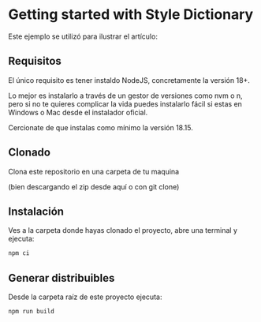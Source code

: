 # Getting started with Style Dictionary

Este ejemplo se utilizó para ilustrar el artículo:

## Requisitos
El único requisito es tener instaldo NodeJS, concretamente la versión 18+.

Lo mejor es instalarlo a través de un gestor de versiones como nvm o n, pero si no te quieres complicar la vida puedes instalarlo fácil si estas en Windows o Mac desde el instalador oficial.

Cercionate de que instalas como mínimo la versión 18.15.

## Clonado
Clona este repositorio en una carpeta de tu maquina

(bien descargando el zip desde aquí o con git clone)

## Instalación
Ves a la carpeta donde hayas clonado el proyecto, abre una terminal y ejecuta:

```bash
npm ci
```

## Generar distribuibles
Desde la carpeta raíz de este proyecto ejecuta:
```bash
npm run build
```

